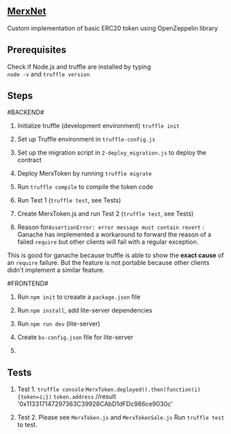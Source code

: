 ## [MerxNet](https://merxnet.com/) ##

Custom implementation of basic ERC20 token using OpenZeppelin library

## Prerequisites ##

Check if Node.js and truffle are installed by typing  
`node -v` and  `truffle version`

## Steps ##

#BACKEND#

1. Initialize truffle (development environment) `truffle init`

2. Set up Truffle environment in `truffle-config.js`

3. Set up the migration script in `2-deploy_migration.js` to deploy the contract

4. Deploy MerxToken by  running `truffle migrate`

5. Run `truffle compile` to compile the token code

5. Run  Test 1 (`truffle test`, see Tests)

6. Create MerxToken.js and run Test 2 (`truffle test`, see Tests)

7. Reason for`AssertionError: error message must contain revert` :
Ganache has implemented a workaround to forward the reason of a failed 
`require` but other clients will fail with a regular exception.

This is good for ganache because truffle is able to show the **exact cause** of an `require` failure. But the feature is not portable because other clients didn't implement a similar feature.


#FRONTEND#

1. Run `npm init` to creaate a `package.json` file

2. Run `npm install`, add lite-server dependencies

4. Run `npm run dev` (lite-server)

3. Create `bs-config.json` file for lite-server

4.












## Tests ##

1. Test 1.
`truffle console`
`MerxToken.deployed().then(function(i) {token=i;})`
`token.address`
//result
'0x113317147297363C39928CAbD1dFDc986ce9030c'


2. Test 2.
Please see `MerxToken.js` and `MerxTokenSale.js`
Run `truffle test` to test.

